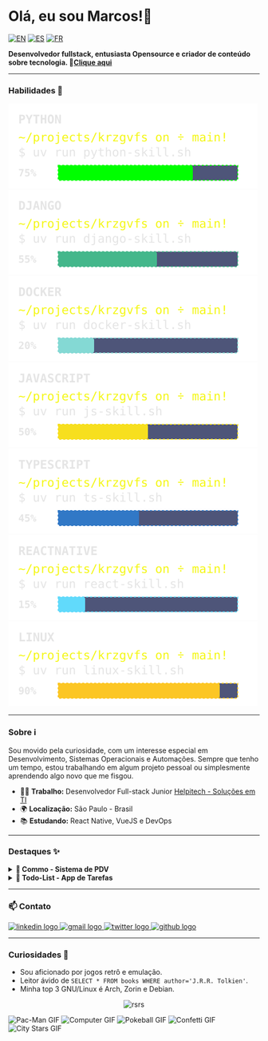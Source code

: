 # Olá, eu sou Marcos!👋

<p align="start">
  <a href="https://translate.google.com/translate?sl=pt&tl=en&u=https://github.com/krzgvfs/krzgvfs/blob/main/README.md"><img alt="EN" src="https://img.shields.io/badge/Read%20in-English-blue?style=for-the-badge"></a>
  <a href="https://translate.google.com/translate?sl=pt&tl=es&u=https://github.com/krzgvfs/krzgvfs/blob/main/README.md"><img alt="ES" src="https://img.shields.io/badge/Leer%20en-Espa%C3%B1ol-orange?style=for-the-badge"></a>
  <a href="https://translate.google.com/translate?sl=pt&tl=fr&u=https://github.com/krzgvfs/krzgvfs/blob/main/README.md"><img alt="FR" src="https://img.shields.io/badge/Lire%20en-Fran%C3%A7ais-lightgrey?style=for-the-badge"></a>
</p>

**Desenvolvedor fullstack, entusiasta Opensource e criador de conteúdo sobre tecnologia. 🔗[Clique aqui](https://www.youtube.com/@krzgvfs)**

---
### Habilidades 🧪

![Python Skill](svgs/python.svg)
![Django Skill](svgs/django.svg)
![Docker Skill](svgs/docker.svg)
![Javascript Skill](svgs/javascript.svg)
![Typescript Skill](svgs/typescript.svg)
![Reactnative Skill](svgs/reactnative.svg)
![Linux Skill](svgs/linux.svg)

---

### Sobre ℹ️
Sou movido pela curiosidade, com um interesse especial em Desenvolvimento, Sistemas Operacionais e Automações. Sempre que tenho um tempo, estou trabalhando em algum projeto pessoal ou simplesmente aprendendo algo novo que me fisgou.
- 👨‍💻 **Trabalho:** Desenvolvedor Full-stack Junior [Helpitech - Soluções em TI](https://helpitech.com.br)
- 🌍 **Localização:** São Paulo - Brasil
- 📚 **Estudando:** React Native, VueJS e DevOps
---

### Destaques ✨
<details>
  <summary><strong>📁 Commo - Sistema de PDV </strong></summary>
  <br>
  <em>Um sistema de Ponto de Venda (PDV) de código aberto, focado em simplicidade e eficiência para o pequeno comerciante.</em>
  <ul>
    <li><strong>Tecnologias:</strong> Python, Django, Vue3, Tailwind, Postgresql  </li>
    <li><strong>Status:</strong> Em desenvolvimento</li>
    <li>
      <a href="https://github.com/krzgvfs/todo-list">Ver no GitHub</a>  🔗
    </li>
  </ul>
</details>

<details>
  <summary><strong>📁 Todo-List - App de Tarefas</strong></summary>
  <br>
  <em>Uma aplicação simples de lista de tarefas para organizar o dia a dia, construída para estudos de React Native.</em>
  <ul>
    <li><strong>Tecnologias:</strong> Typescript, React Native</li>
    <li><strong>Status:</strong> Em desenvolvimento</li>
    <li>
      <a href="https://github.com/krzgvfs/todo-list">Ver no GitHub</a>  🔗
    </li>
  </ul>
</details>

---

### 📫 Contato
<p align="left">
  <a href="https://www.linkedin.com/in/marcos-andr%C3%A9-b5966a284/">
    <img src="https://skillicons.dev/icons?i=linkedin" height="40" alt="linkedin logo"  />
  </a>
  <a href="mailto:krzgvfs@gmail.com" target="_blank">
    <img src="https://skillicons.dev/icons?i=gmail" height="35" alt="gmail logo" />
  </a>
  <a href="https://x.com/MarcosAndr1316/likes">
    <img src="https://skillicons.dev/icons?i=twitter" height="40" alt="twitter logo" />
  </a>
  <a href="https://www.instagram.com/krzgvfs">
    <img src="https://skillicons.dev/icons?i=instagram" height="40" alt="github logo" />
  </a>
</p>

---

### Curiosidades 🥸
- Sou aficionado por jogos retrô e emulação.
- Leitor ávido de `SELECT * FROM books WHERE author='J.R.R. Tolkien'`.
- Minha top 3 GNU/Linux é Arch, Zorin e Debian.

<p align="center">
  <img src="https://media.tenor.com/-I16LaYdePIAAAAj/blinkies-blinkie.gif" alt="rsrs">
</p>


<p align="start">
  <img src="https://blinkiecollecti0n.neocities.org/images/pacman.gif" alt="Pac-Man GIF">
  <img src="https://blinkies.neocities.org/b/display/0028-computer.gif" alt="Computer GIF">
  <img src="https://blinkies.neocities.org/b/display/0144-pokeball.gif" alt="Pokeball GIF">
  <img src="https://blinkies.neocities.org/b/display/0181-confetti.gif" alt="Confetti GIF">
  <img src="https://blinkies.neocities.org/b/display/0005-citystars.gif" alt="City Stars GIF">
<p align="start">
